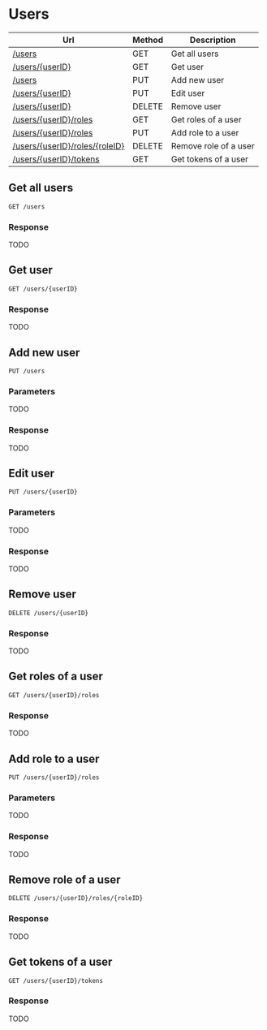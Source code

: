 # Users

Url | Method | Description
----|--------|------------
[/users](#get-all-users) | GET | Get all users
[/users/\{userID\}](#get-user) | GET | Get user
[/users](#add-new-user) | PUT | Add new user
[/users/\{userID\}](#edit-user) | PUT | Edit user
[/users/\{userID\}](#remove-user) | DELETE | Remove user
[/users/\{userID\}/roles](#get-roles-of-a-user) | GET | Get roles of a user
[/users/\{userID\}/roles](#add-role-to-a-user) | PUT | Add role to a user
[/users/\{userID\}/roles/\{roleID\}](#remove-role-of-a-user) | DELETE | Remove role of a user
[/users/\{userID\}/tokens](#get-tokens-of-a-user) | GET | Get tokens of a user

## Get all users

    GET /users

### Response
TODO



## Get user

    GET /users/{userID}

### Response
TODO



## Add new user

    PUT /users

### Parameters
TODO

### Response
TODO



## Edit user

    PUT /users/{userID}

### Parameters
TODO

### Response
TODO



## Remove user

    DELETE /users/{userID}

### Response
TODO



## Get roles of a user

    GET /users/{userID}/roles

### Response
TODO



## Add role to a user

    PUT /users/{userID}/roles

### Parameters
TODO

### Response
TODO



## Remove role of a user

    DELETE /users/{userID}/roles/{roleID}

### Response
TODO



## Get tokens of a user

    GET /users/{userID}/tokens

### Response
TODO
